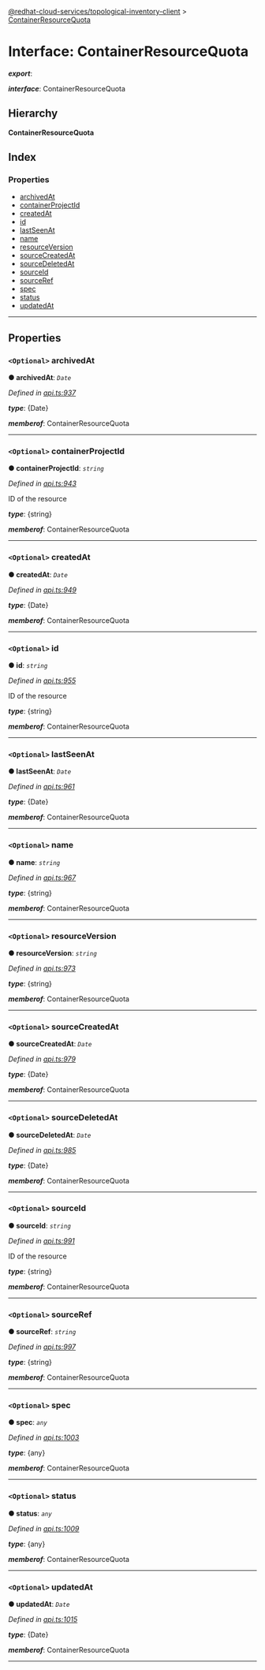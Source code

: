 [@redhat-cloud-services/topological-inventory-client](../README.md) > [ContainerResourceQuota](../interfaces/containerresourcequota.md)

# Interface: ContainerResourceQuota

*__export__*: 

*__interface__*: ContainerResourceQuota

## Hierarchy

**ContainerResourceQuota**

## Index

### Properties

* [archivedAt](containerresourcequota.md#archivedat)
* [containerProjectId](containerresourcequota.md#containerprojectid)
* [createdAt](containerresourcequota.md#createdat)
* [id](containerresourcequota.md#id)
* [lastSeenAt](containerresourcequota.md#lastseenat)
* [name](containerresourcequota.md#name)
* [resourceVersion](containerresourcequota.md#resourceversion)
* [sourceCreatedAt](containerresourcequota.md#sourcecreatedat)
* [sourceDeletedAt](containerresourcequota.md#sourcedeletedat)
* [sourceId](containerresourcequota.md#sourceid)
* [sourceRef](containerresourcequota.md#sourceref)
* [spec](containerresourcequota.md#spec)
* [status](containerresourcequota.md#status)
* [updatedAt](containerresourcequota.md#updatedat)

---

## Properties

<a id="archivedat"></a>

### `<Optional>` archivedAt

**● archivedAt**: *`Date`*

*Defined in [api.ts:937](https://github.com/karelhala/javascript-clients/blob/master/packages/topological-inventory/api.ts#L937)*

*__type__*: {Date}

*__memberof__*: ContainerResourceQuota

___
<a id="containerprojectid"></a>

### `<Optional>` containerProjectId

**● containerProjectId**: *`string`*

*Defined in [api.ts:943](https://github.com/karelhala/javascript-clients/blob/master/packages/topological-inventory/api.ts#L943)*

ID of the resource

*__type__*: {string}

*__memberof__*: ContainerResourceQuota

___
<a id="createdat"></a>

### `<Optional>` createdAt

**● createdAt**: *`Date`*

*Defined in [api.ts:949](https://github.com/karelhala/javascript-clients/blob/master/packages/topological-inventory/api.ts#L949)*

*__type__*: {Date}

*__memberof__*: ContainerResourceQuota

___
<a id="id"></a>

### `<Optional>` id

**● id**: *`string`*

*Defined in [api.ts:955](https://github.com/karelhala/javascript-clients/blob/master/packages/topological-inventory/api.ts#L955)*

ID of the resource

*__type__*: {string}

*__memberof__*: ContainerResourceQuota

___
<a id="lastseenat"></a>

### `<Optional>` lastSeenAt

**● lastSeenAt**: *`Date`*

*Defined in [api.ts:961](https://github.com/karelhala/javascript-clients/blob/master/packages/topological-inventory/api.ts#L961)*

*__type__*: {Date}

*__memberof__*: ContainerResourceQuota

___
<a id="name"></a>

### `<Optional>` name

**● name**: *`string`*

*Defined in [api.ts:967](https://github.com/karelhala/javascript-clients/blob/master/packages/topological-inventory/api.ts#L967)*

*__type__*: {string}

*__memberof__*: ContainerResourceQuota

___
<a id="resourceversion"></a>

### `<Optional>` resourceVersion

**● resourceVersion**: *`string`*

*Defined in [api.ts:973](https://github.com/karelhala/javascript-clients/blob/master/packages/topological-inventory/api.ts#L973)*

*__type__*: {string}

*__memberof__*: ContainerResourceQuota

___
<a id="sourcecreatedat"></a>

### `<Optional>` sourceCreatedAt

**● sourceCreatedAt**: *`Date`*

*Defined in [api.ts:979](https://github.com/karelhala/javascript-clients/blob/master/packages/topological-inventory/api.ts#L979)*

*__type__*: {Date}

*__memberof__*: ContainerResourceQuota

___
<a id="sourcedeletedat"></a>

### `<Optional>` sourceDeletedAt

**● sourceDeletedAt**: *`Date`*

*Defined in [api.ts:985](https://github.com/karelhala/javascript-clients/blob/master/packages/topological-inventory/api.ts#L985)*

*__type__*: {Date}

*__memberof__*: ContainerResourceQuota

___
<a id="sourceid"></a>

### `<Optional>` sourceId

**● sourceId**: *`string`*

*Defined in [api.ts:991](https://github.com/karelhala/javascript-clients/blob/master/packages/topological-inventory/api.ts#L991)*

ID of the resource

*__type__*: {string}

*__memberof__*: ContainerResourceQuota

___
<a id="sourceref"></a>

### `<Optional>` sourceRef

**● sourceRef**: *`string`*

*Defined in [api.ts:997](https://github.com/karelhala/javascript-clients/blob/master/packages/topological-inventory/api.ts#L997)*

*__type__*: {string}

*__memberof__*: ContainerResourceQuota

___
<a id="spec"></a>

### `<Optional>` spec

**● spec**: *`any`*

*Defined in [api.ts:1003](https://github.com/karelhala/javascript-clients/blob/master/packages/topological-inventory/api.ts#L1003)*

*__type__*: {any}

*__memberof__*: ContainerResourceQuota

___
<a id="status"></a>

### `<Optional>` status

**● status**: *`any`*

*Defined in [api.ts:1009](https://github.com/karelhala/javascript-clients/blob/master/packages/topological-inventory/api.ts#L1009)*

*__type__*: {any}

*__memberof__*: ContainerResourceQuota

___
<a id="updatedat"></a>

### `<Optional>` updatedAt

**● updatedAt**: *`Date`*

*Defined in [api.ts:1015](https://github.com/karelhala/javascript-clients/blob/master/packages/topological-inventory/api.ts#L1015)*

*__type__*: {Date}

*__memberof__*: ContainerResourceQuota

___

